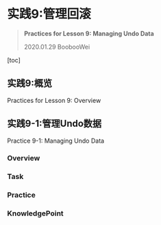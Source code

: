 # 实践9:管理回滚

> **Practices for Lesson 9: Managing Undo Data**
>
> 2020.01.29 BoobooWei

[toc]

## 实践9:概览

Practices for Lesson 9: Overview

## 实践9-1:管理Undo数据

Practice 9-1: Managing Undo Data

### Overview

### Task

### Practice

### KnowledgePoint